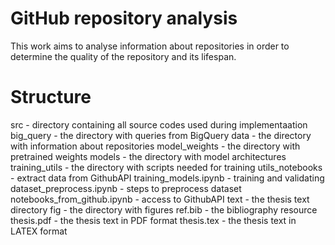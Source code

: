 # GitHub repository analysis
This work aims to analyse information about repositories in order to determine
the quality of the repository and its lifespan.

# Structure
src  - directory containing all source codes used during implementaation
	big_query			- the directory with queries from BigQuery
	data				- the directory with information about repositories
	model_weights 			- the directory with pretrained weights
	models 				- the directory with model architectures
	training_utils 			- the directory with scripts needed for training
	utils_notebooks 		- extract data from GithubAPI
	training_models.ipynb 		- training and validating
	dataset_preprocess.ipynb	- steps to preprocess dataset
	notebooks_from_github.ipynb 	- access to GithubAPI
text - the thesis text directory
	fig 		- the directory with figures
	ref.bib 	- the bibliography resource
	thesis.pdf 	- the thesis text in PDF format
	thesis.tex 	- the thesis text in LATEX format
